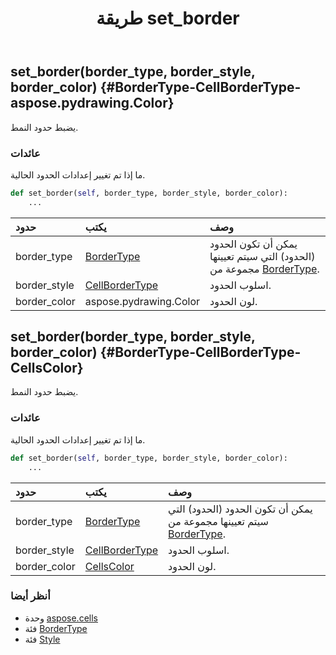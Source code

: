 ﻿---
title: طريقة set_border
second_title: Aspose.Cells for Python via .NET API المراجع
description:
type: docs
weight: 60
url: /ar/python-net/aspose.cells/style/set_border/
is_root: false
---
##  set_border(border_type, border_style, border_color) {#BorderType-CellBorderType-aspose.pydrawing.Color}
يضبط حدود النمط.


###  عائدات

ما إذا تم تغيير إعدادات الحدود الحالية.


```python
def set_border(self, border_type, border_style, border_color):
    ...
```


| حدود| يكتب| وصف|
| :- | :- | :- |
| border_type | [BorderType](/cells/ar/python-net/aspose.cells/bordertype) | يمكن أن تكون الحدود (الحدود) التي سيتم تعيينها مجموعة من [BorderType](/cells/ar/python-net/aspose.cells/bordertype).|
| border_style | [CellBorderType](/cells/ar/python-net/aspose.cells/cellbordertype) | اسلوب الحدود.|
| border_color | aspose.pydrawing.Color | لون الحدود.|


##  set_border(border_type, border_style, border_color) {#BorderType-CellBorderType-CellsColor}
يضبط حدود النمط.


###  عائدات

ما إذا تم تغيير إعدادات الحدود الحالية.


```python
def set_border(self, border_type, border_style, border_color):
    ...
```


| حدود| يكتب| وصف|
| :- | :- | :- |
| border_type | [BorderType](/cells/ar/python-net/aspose.cells/bordertype) | يمكن أن تكون الحدود (الحدود) التي سيتم تعيينها مجموعة من [BorderType](/cells/ar/python-net/aspose.cells/bordertype).|
| border_style | [CellBorderType](/cells/ar/python-net/aspose.cells/cellbordertype) | اسلوب الحدود.|
| border_color | [CellsColor](/cells/ar/python-net/aspose.cells/cellscolor) | لون الحدود.|



###  أنظر أيضا
* وحدة [aspose.cells](../../)
* فئة [BorderType](/cells/ar/python-net/aspose.cells/bordertype)
* فئة [Style](/cells/ar/python-net/aspose.cells/style)
